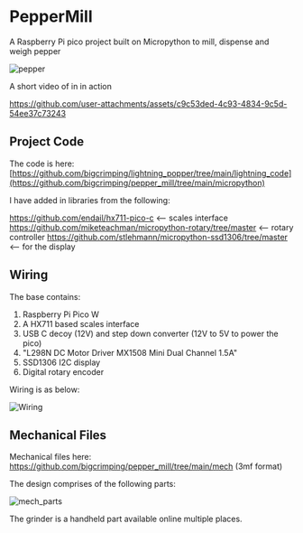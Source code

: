 # PepperMill

A Raspberry Pi pico project built on Micropython to mill, dispense and weigh pepper

![pepper](https://github.com/user-attachments/assets/c2a5d115-3f15-4f5c-9b1b-34eb589b6913)

A short video of in in action

https://github.com/user-attachments/assets/c9c53ded-4c93-4834-9c5d-54ee37c73243


## Project Code

The code is here: [https://github.com/bigcrimping/lightning_popper/tree/main/lightning_code](https://github.com/bigcrimping/pepper_mill/tree/main/micropython)

I have added in libraries from the following:

https://github.com/endail/hx711-pico-c <-- scales interface
https://github.com/miketeachman/micropython-rotary/tree/master <-- rotary controller
https://github.com/stlehmann/micropython-ssd1306/tree/master <-- for the display

## Wiring

The base contains:
1) Raspberry Pi Pico W
2) A HX711 based scales interface
3) USB C decoy (12V) and step down converter (12V to 5V to power the pico)
4) "L298N DC Motor Driver MX1508 Mini Dual Channel 1.5A"
5) SSD1306 I2C display
6) Digital rotary encoder

Wiring is as below:


![Wiring](https://github.com/user-attachments/assets/6ebd9db8-6699-4514-912d-9047a004d1da)


## Mechanical Files

Mechanical files here: https://github.com/bigcrimping/pepper_mill/tree/main/mech (3mf format)

The design comprises of the following parts:

![mech_parts](https://github.com/user-attachments/assets/87ea9545-0024-499d-aadf-d75d9e7d9839)

The grinder is a handheld part available online multiple places.
